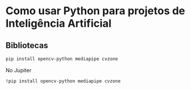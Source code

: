 # Como usar Python para projetos de Inteligência Artificial

## Bibliotecas

```bash
pip install opencv-python mediapipe cvzone
```

No Jupiter

```bash
!pip install opencv-python mediapipe cvzone
```

